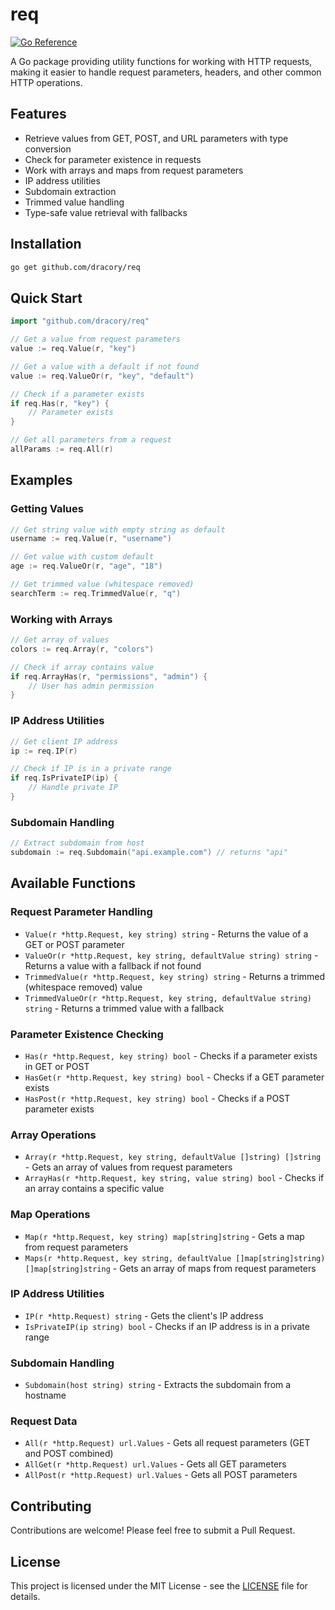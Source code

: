 # req

[![Go Reference](https://pkg.go.dev/badge/github.com/dracory/req.svg)](https://pkg.go.dev/github.com/dracory/req)

A Go package providing utility functions for working with HTTP requests, making it easier to handle request parameters, headers, and other common HTTP operations.

## Features

- Retrieve values from GET, POST, and URL parameters with type conversion
- Check for parameter existence in requests
- Work with arrays and maps from request parameters
- IP address utilities
- Subdomain extraction
- Trimmed value handling
- Type-safe value retrieval with fallbacks

## Installation

```bash
go get github.com/dracory/req
```

## Quick Start

```go
import "github.com/dracory/req"

// Get a value from request parameters
value := req.Value(r, "key")

// Get a value with a default if not found
value := req.ValueOr(r, "key", "default")

// Check if a parameter exists
if req.Has(r, "key") {
    // Parameter exists
}

// Get all parameters from a request
allParams := req.All(r)
```

## Examples

### Getting Values

```go
// Get string value with empty string as default
username := req.Value(r, "username")

// Get value with custom default
age := req.ValueOr(r, "age", "18")

// Get trimmed value (whitespace removed)
searchTerm := req.TrimmedValue(r, "q")
```

### Working with Arrays

```go
// Get array of values
colors := req.Array(r, "colors")

// Check if array contains value
if req.ArrayHas(r, "permissions", "admin") {
    // User has admin permission
}
```

### IP Address Utilities

```go
// Get client IP address
ip := req.IP(r)

// Check if IP is in a private range
if req.IsPrivateIP(ip) {
    // Handle private IP
}
```

### Subdomain Handling

```go
// Extract subdomain from host
subdomain := req.Subdomain("api.example.com") // returns "api"
```

## Available Functions

### Request Parameter Handling
- `Value(r *http.Request, key string) string` - Returns the value of a GET or POST parameter
- `ValueOr(r *http.Request, key string, defaultValue string) string` - Returns a value with a fallback if not found
- `TrimmedValue(r *http.Request, key string) string` - Returns a trimmed (whitespace removed) value
- `TrimmedValueOr(r *http.Request, key string, defaultValue string) string` - Returns a trimmed value with a fallback

### Parameter Existence Checking
- `Has(r *http.Request, key string) bool` - Checks if a parameter exists in GET or POST
- `HasGet(r *http.Request, key string) bool` - Checks if a GET parameter exists
- `HasPost(r *http.Request, key string) bool` - Checks if a POST parameter exists

### Array Operations
- `Array(r *http.Request, key string, defaultValue []string) []string` - Gets an array of values from request parameters
- `ArrayHas(r *http.Request, key string, value string) bool` - Checks if an array contains a specific value

### Map Operations
- `Map(r *http.Request, key string) map[string]string` - Gets a map from request parameters
- `Maps(r *http.Request, key string, defaultValue []map[string]string) []map[string]string` - Gets an array of maps from request parameters

### IP Address Utilities
- `IP(r *http.Request) string` - Gets the client's IP address
- `IsPrivateIP(ip string) bool` - Checks if an IP address is in a private range

### Subdomain Handling
- `Subdomain(host string) string` - Extracts the subdomain from a hostname

### Request Data
- `All(r *http.Request) url.Values` - Gets all request parameters (GET and POST combined)
- `AllGet(r *http.Request) url.Values` - Gets all GET parameters
- `AllPost(r *http.Request) url.Values` - Gets all POST parameters

## Contributing

Contributions are welcome! Please feel free to submit a Pull Request.

## License

This project is licensed under the MIT License - see the [LICENSE](LICENSE) file for details.